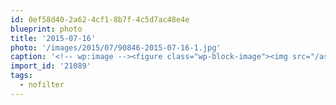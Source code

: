 ```yaml
---
id: 0ef58d40-2a62-4cf1-8b7f-4c5d7ac48e4e
blueprint: photo
title: '2015-07-16'
photo: '/images/2015/07/90846-2015-07-16-1.jpg'
caption: '<!-- wp:image --><figure class="wp-block-image"><img src="/assets/images/2015/07/90846-2015-07-16-1.jpg" /></figure><!-- /wp:image --><!-- wp:paragraph --><p>Meanwhile back home on the ranch.. #nofilter</p><!-- /wp:paragraph -->'
import_id: '21089'
tags:
  - nofilter
---
```

